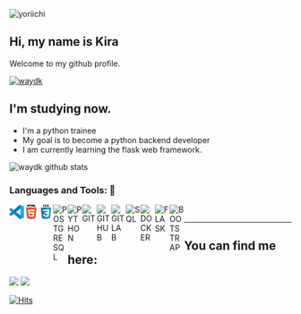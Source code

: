 ![yoriichi](http://pa1.narvii.com/7388/4a9484f811f1c4595c76b7053f1beb10233fd116r1-600-338_00.gif)


## Hi, my name is Kira
Welcome to my github profile.

<p align="left"> <a href="https://github.com/ryo-ma/github-profile-trophy"><img src="https://github-profile-trophy.vercel.app/?username=waydk&theme=radical" alt="waydk" /></a> </p>

## I'm studying now.
- I'm a python trainee
- My goal is to become a python backend developer
- I am currently learning the flask web framework.

![waydk github stats](https://github-readme-stats.vercel.app/api?username=waydk&show_icons=true&bg_color=000000&title_color=FFFFFF&icon_color=FFFFFF&text_color=FFFFFF)

### Languages and Tools: 🔧

<img align="left" alt="Visual Studio Code" width="26px" src="https://raw.githubusercontent.com/github/explore/80688e429a7d4ef2fca1e82350fe8e3517d3494d/topics/visual-studio-code/visual-studio-code.png"/>
<img align="left" alt="HTML5" width="26px" src="https://raw.githubusercontent.com/github/explore/80688e429a7d4ef2fca1e82350fe8e3517d3494d/topics/html/html.png"/>
<img align="left" alt="CSS3" width="26px" src="https://raw.githubusercontent.com/github/explore/80688e429a7d4ef2fca1e82350fe8e3517d3494d/topics/css/css.png"/>
<img align="left" alt="POSTGRESQL" width="26px" src="https://img.icons8.com/color/48/000000/postgreesql.png"/>
<img align="left" alt="PYTHON" width="26px"src="https://img.icons8.com/color/48/000000/python--v1.png"/>
<img align="left" alt="GIT" width="26px"src="https://img.icons8.com/color/48/000000/git.png"/>
<img align="left" alt="GITHUB" width="26px" src="https://img.icons8.com/plasticine/100/000000/github.png"/>
<img align="left" alt="GITLAB" width="26px" src="https://img.icons8.com/color/48/000000/gitlab.png"/>
<img align="left" alt="SQL" width="26px" src="https://img.icons8.com/color/48/000000/sql.png"/>
<img align="left" alt="DOCKER" width="26px" src="https://img.icons8.com/color/48/000000/docker.png"/>
<img align="left" alt="FLASK" width="26px" src="https://www.kindpng.com/picc/m/188-1882559_python-flask-hd-png-download.png"/>
<img align="left" alt="BOOTSTRAP" width="26px" src="https://upload.wikimedia.org/wikipedia/commons/thumb/b/b2/Bootstrap_logo.svg/512px-Bootstrap_logo.svg.png"/>
<br>
<hr>

## You can find me here:<br>

<a href="https://t.me/waydk"><img src="https://img.icons8.com/color/48/000000/telegram-app.png" width="50px"></a>
<a href="https://www.instagram.com/wayd.vrn/"><img src="https://img.icons8.com/fluency/48/000000/instagram-new.png" width="50px"></a><br>

[![Hits](https://hits.seeyoufarm.com/api/count/incr/badge.svg?url=https%3A%2F%2Fgithub.com%2Fwaydk&count_bg=%23000000&title_bg=%23090000&icon=riseup.svg&icon_color=%23E7E7E7&title=profile+views&edge_flat=false)](https://hits.seeyoufarm.com)

<!--
**waydk/waydk** is a ✨ _special_ ✨ repository because its `README.md` (this file) appears on your GitHub profile.

Here are some ideas to get you started:

- 🔭 I’m currently working on ...
- 🌱 I’m currently learning ...
- 👯 I’m looking to collaborate on ...
- 🤔 I’m looking for help with ...
- 💬 Ask me about ...
- 📫 How to reach me: ...
- 😄 Pronouns: ...
- ⚡ Fun fact: ...
-->
